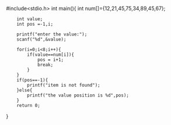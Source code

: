 #include<stdio.h>
int main(){
        int num[]={12,21,45,75,34,89,45,67};

        int value;
        int pos =-1,i;

        printf("enter the value:");
        scanf("%d",&value);

        for(i=0;i<8;i++){
            if(value==num[i]){
                pos = i+1;
                break;
            }
        }
        if(pos==-1){
            printf("item is not found");
        }else{
            printf("the value position is %d",pos);
        }
        return 0;

}
    
